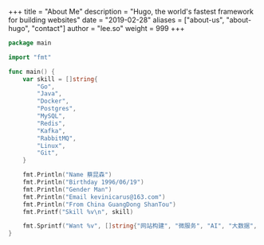 +++
title = "About Me"
description = "Hugo, the world's fastest framework for building websites"
date = "2019-02-28"
aliases = ["about-us", "about-hugo", "contact"]
author = "lee.so"
weight = 999
+++

```go
package main

import "fmt"

func main() {
	var skill = []string{
		"Go",
		"Java",
		"Docker",
		"Postgres",
		"MySQL",
		"Redis",
		"Kafka",
		"RabbitMQ",
		"Linux",
		"Git",
	}

	fmt.Println("Name 蔡昆森")
	fmt.Println("Birthday 1996/06/19")
	fmt.Println("Gender Man")
	fmt.Println("Email kevinicarus@163.com")
	fmt.Println("From China GuangDong ShanTou")
	fmt.Printf("Skill %v\n", skill)

	fmt.Sprintf("Want %v", []string{"网站构建", "微服务", "AI", "大数据", "区块链"})
}

```